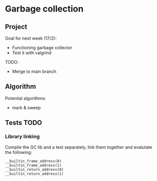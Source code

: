 # Garbage collection

## Project

Goal for next week (17/2):
- Functioning garbage collector
- Test it with valgrind

TODO:
- Merge to main branch

## Algorithm

Potential algorithms:
- mark & sweep

## Tests TODO
### Library linking
Compile the GC lib and a test separately, link them together
and evalutate the following:

    __builtin_frame_address(0)
    __builtin_frame_address(1)
    __builtin_return_address(0)
    __builtin_return_address(1)

